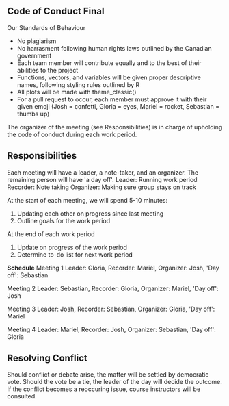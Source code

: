 ## Code of Conduct Final

Our Standards of Behaviour
- No plagiarism
- No harrasment following human rights laws outlined by the Canadian government
- Each team member will contribute equally and to the best of their abilities to the project
- Functions, vectors, and variables will be given proper descriptive names, following styling rules outlined by R
- All plots will be made with theme_classic()
- For a pull request to occur, each member must approve it with their given emoji (Josh = confetti, Gloria = eyes, Mariel = rocket, Sebastian = thumbs up)

The organizer of the meeting (see Responsibilities) is in charge of upholding the code of conduct during each work period.

## Responsibilities
Each meeting will have a leader, a note-taker, and an organizer. The remaining person will have 'a day off'.
  Leader: Running work period
  Recorder: Note taking
  Organizer: Making sure group stays on track

At the start of each meeting, we will spend 5-10 minutes:
  1. Updating each other on progress since last meeting
  2. Outline goals for the work period

At the end of each work period
  1. Update on progress of the work period
  2. Determine to-do list for next work period
  
**Schedule**
Meeting 1 Leader: Gloria, Recorder: Mariel, Organizer: Josh, 'Day off': Sebastian

Meeting 2 Leader: Sebastian, Recorder: Gloria, Organizer: Mariel, 'Day off': Josh

Meeting 3 Leader: Josh, Recorder: Sebastian, Organizer: Gloria, 'Day off': Mariel

Meeting 4 Leader: Mariel, Recorder: Josh, Organizer: Sebastian, 'Day off': Gloria

## Resolving Conflict
Should conflict or debate arise, the matter will be settled by democratic vote.
Should the vote be a tie, the leader of the day will decide the outcome.
If the conflict becomes a reoccuring issue, course instructors will be consulted.
